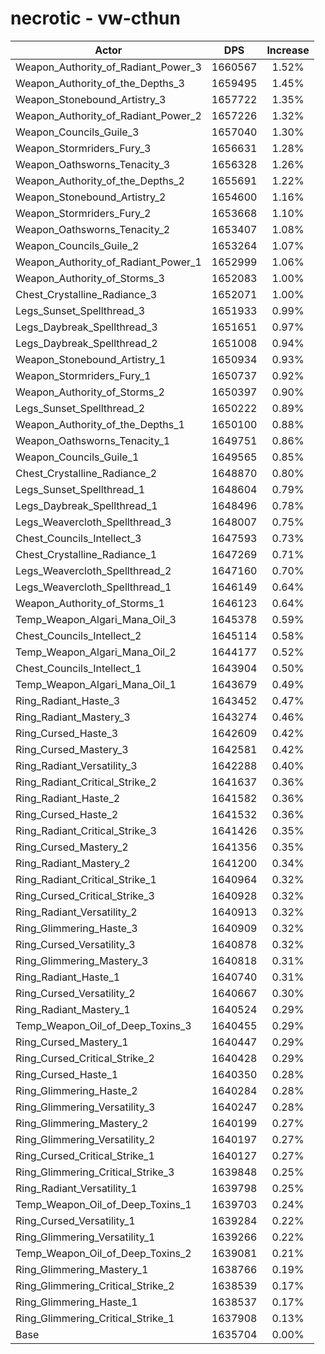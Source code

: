 # necrotic - vw-cthun
| Actor | DPS | Increase |
|---|:---:|:---:|
|Weapon_Authority_of_Radiant_Power_3|1660567|1.52%|
|Weapon_Authority_of_the_Depths_3|1659495|1.45%|
|Weapon_Stonebound_Artistry_3|1657722|1.35%|
|Weapon_Authority_of_Radiant_Power_2|1657226|1.32%|
|Weapon_Councils_Guile_3|1657040|1.30%|
|Weapon_Stormriders_Fury_3|1656631|1.28%|
|Weapon_Oathsworns_Tenacity_3|1656328|1.26%|
|Weapon_Authority_of_the_Depths_2|1655691|1.22%|
|Weapon_Stonebound_Artistry_2|1654600|1.16%|
|Weapon_Stormriders_Fury_2|1653668|1.10%|
|Weapon_Oathsworns_Tenacity_2|1653407|1.08%|
|Weapon_Councils_Guile_2|1653264|1.07%|
|Weapon_Authority_of_Radiant_Power_1|1652999|1.06%|
|Weapon_Authority_of_Storms_3|1652083|1.00%|
|Chest_Crystalline_Radiance_3|1652071|1.00%|
|Legs_Sunset_Spellthread_3|1651933|0.99%|
|Legs_Daybreak_Spellthread_3|1651651|0.97%|
|Legs_Daybreak_Spellthread_2|1651008|0.94%|
|Weapon_Stonebound_Artistry_1|1650934|0.93%|
|Weapon_Stormriders_Fury_1|1650737|0.92%|
|Weapon_Authority_of_Storms_2|1650397|0.90%|
|Legs_Sunset_Spellthread_2|1650222|0.89%|
|Weapon_Authority_of_the_Depths_1|1650100|0.88%|
|Weapon_Oathsworns_Tenacity_1|1649751|0.86%|
|Weapon_Councils_Guile_1|1649565|0.85%|
|Chest_Crystalline_Radiance_2|1648870|0.80%|
|Legs_Sunset_Spellthread_1|1648604|0.79%|
|Legs_Daybreak_Spellthread_1|1648496|0.78%|
|Legs_Weavercloth_Spellthread_3|1648007|0.75%|
|Chest_Councils_Intellect_3|1647593|0.73%|
|Chest_Crystalline_Radiance_1|1647269|0.71%|
|Legs_Weavercloth_Spellthread_2|1647160|0.70%|
|Legs_Weavercloth_Spellthread_1|1646149|0.64%|
|Weapon_Authority_of_Storms_1|1646123|0.64%|
|Temp_Weapon_Algari_Mana_Oil_3|1645378|0.59%|
|Chest_Councils_Intellect_2|1645114|0.58%|
|Temp_Weapon_Algari_Mana_Oil_2|1644177|0.52%|
|Chest_Councils_Intellect_1|1643904|0.50%|
|Temp_Weapon_Algari_Mana_Oil_1|1643679|0.49%|
|Ring_Radiant_Haste_3|1643452|0.47%|
|Ring_Radiant_Mastery_3|1643274|0.46%|
|Ring_Cursed_Haste_3|1642609|0.42%|
|Ring_Cursed_Mastery_3|1642581|0.42%|
|Ring_Radiant_Versatility_3|1642288|0.40%|
|Ring_Radiant_Critical_Strike_2|1641637|0.36%|
|Ring_Radiant_Haste_2|1641582|0.36%|
|Ring_Cursed_Haste_2|1641532|0.36%|
|Ring_Radiant_Critical_Strike_3|1641426|0.35%|
|Ring_Cursed_Mastery_2|1641356|0.35%|
|Ring_Radiant_Mastery_2|1641200|0.34%|
|Ring_Radiant_Critical_Strike_1|1640964|0.32%|
|Ring_Cursed_Critical_Strike_3|1640928|0.32%|
|Ring_Radiant_Versatility_2|1640913|0.32%|
|Ring_Glimmering_Haste_3|1640909|0.32%|
|Ring_Cursed_Versatility_3|1640878|0.32%|
|Ring_Glimmering_Mastery_3|1640818|0.31%|
|Ring_Radiant_Haste_1|1640740|0.31%|
|Ring_Cursed_Versatility_2|1640667|0.30%|
|Ring_Radiant_Mastery_1|1640524|0.29%|
|Temp_Weapon_Oil_of_Deep_Toxins_3|1640455|0.29%|
|Ring_Cursed_Mastery_1|1640447|0.29%|
|Ring_Cursed_Critical_Strike_2|1640428|0.29%|
|Ring_Cursed_Haste_1|1640350|0.28%|
|Ring_Glimmering_Haste_2|1640284|0.28%|
|Ring_Glimmering_Versatility_3|1640247|0.28%|
|Ring_Glimmering_Mastery_2|1640199|0.27%|
|Ring_Glimmering_Versatility_2|1640197|0.27%|
|Ring_Cursed_Critical_Strike_1|1640127|0.27%|
|Ring_Glimmering_Critical_Strike_3|1639848|0.25%|
|Ring_Radiant_Versatility_1|1639798|0.25%|
|Temp_Weapon_Oil_of_Deep_Toxins_1|1639703|0.24%|
|Ring_Cursed_Versatility_1|1639284|0.22%|
|Ring_Glimmering_Versatility_1|1639266|0.22%|
|Temp_Weapon_Oil_of_Deep_Toxins_2|1639081|0.21%|
|Ring_Glimmering_Mastery_1|1638766|0.19%|
|Ring_Glimmering_Critical_Strike_2|1638539|0.17%|
|Ring_Glimmering_Haste_1|1638537|0.17%|
|Ring_Glimmering_Critical_Strike_1|1637908|0.13%|
|Base|1635704|0.00%|
